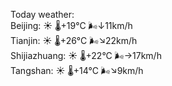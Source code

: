 Today weather:  
Beijing: ☀️   🌡️+19°C 🌬️↓11km/h  
Tianjin: ☀️   🌡️+26°C 🌬️↘22km/h  
Shijiazhuang: ☀️   🌡️+22°C 🌬️→17km/h  
Tangshan: ☀️   🌡️+14°C 🌬️↘9km/h  
